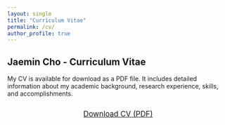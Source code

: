 ```yaml
---
layout: single
title: "Curriculum Vitae"
permalink: /cv/
author_profile: true
---
```


## Jaemin Cho - Curriculum Vitae

My CV is available for download as a PDF file. It includes detailed information about my academic background, research experience, skills, and accomplishments.

<div style="text-align: center; margin: 2em 0;">
  <a href="{{ site.baseurl }}/files/cv/CV_20250416.pdf" class="btn btn--primary" style="font-size: 1.2em; padding: 0.75em 1.5em;">
    <i class="fas fa-download" aria-hidden="true"></i> Download CV (PDF)
  </a>
</div> 